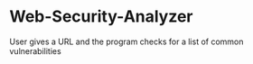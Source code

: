 # Web-Security-Analyzer
User gives a URL and the program checks for a list of common vulnerabilities
